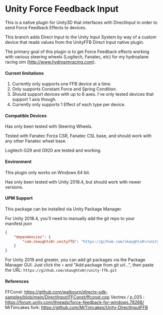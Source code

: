 # Unity Force Feedback Input

This is a native plugin for Unity3D that interfaces with DirectInput in order
to send Force Feedback Effects to devices.

This branch adds Direct Input to the Unity Input System by way of a custom
device that reads values from the UnityFFB Direct Input native plugin.

The primary goal of this plugin is to get Force Feedback effects working
with various steering wheels (Logitech, Fanatec, etc) for my hydroplane
racing sim (http://www.hydrosimracing.com).

#### Current limitations

1. Currently only supports one FFB device at a time.
2. Only supports Constant Force and Spring Condition.
3. Should support devices with up to 6 axes. I've only tested devices that
   support 1 axis though.
4. Currently only supports 1 Effect of each type per device.

#### Compatible Devices

Has only been tested with Steering Wheels.

Tested with Fanatec Forza CSR, Fanatec CSL base, and should work with any other
Fanatec wheel base.

Logitech G29 and G920 are tested and working.

#### Environment

This plugin only works on Windows 64 bit.

Has only been tested with Unity 2018.4, but should work with newer versions.

#### UPM Support

This package can be installed via Unity Package Manager.

For Unity 2018.4, you'll need to manually add the git repo to your manifest.json

```json
{
    "dependencies": {
        "com.skaughtx0r.unityffb": "https://github.com/skaughtx0r/unity-ffb.git",
    }
}
```

For Unity 2019 and greater, you can add git packages via the Package Manager
GUI. Just click the `+` and "Add package from git url...", then paste the URL:
`https://github.com/skaughtx0r/unity-ffb.git`

#### References

FFConst: https://github.com/walbourn/directx-sdk-samples/blob/main/DirectInput/FFConst/ffconst.cpp
Vectrex / p_025 : https://forum.unity.com/threads/force-feedback-for-windows.78268/
MrTimcakes fork: https://github.com/MrTimcakes/Unity-DirectInputFFB
